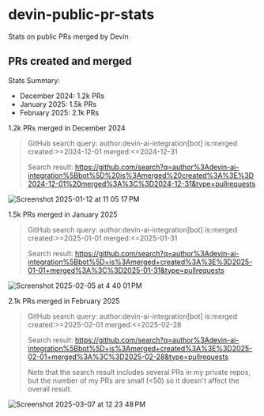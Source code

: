 # devin-public-pr-stats
Stats on public PRs merged by Devin

## PRs created and merged

Stats Summary:
- December 2024: 1.2k PRs
- January 2025: 1.5k PRs
- February 2025: 2.1k PRs

1.2k PRs merged in December 2024

> GitHub search query: author:devin-ai-integration[bot] is:merged created:>=2024-12-01 merged:<=2024-12-31
> 
> Search result: https://github.com/search?q=author%3Adevin-ai-integration%5Bbot%5D%20is%3Amerged%20created%3A%3E%3D2024-12-01%20merged%3A%3C%3D2024-12-31&type=pullrequests

![Screenshot 2025-01-12 at 11 05 17 PM](https://github.com/user-attachments/assets/1a2fb50e-08f9-4bd6-9320-bf8f1581c017)

1.5k PRs merged in January 2025

> GitHub search query: author:devin-ai-integration[bot] is:merged created:>=2025-01-01 merged:<=2025-01-31
> 
> Search result: https://github.com/search?q=author%3Adevin-ai-integration%5Bbot%5D+is%3Amerged+created%3A%3E%3D2025-01-01+merged%3A%3C%3D2025-01-31&type=pullrequests

![Screenshot 2025-02-05 at 4 40 01 PM](https://github.com/user-attachments/assets/36d40f28-fcf0-4585-9aa5-60bf3814500c)

2.1k PRs merged in February 2025

> GitHub search query: author:devin-ai-integration[bot] is:merged created:>=2025-02-01 merged:<=2025-02-28
> 
> Search result: https://github.com/search?q=author%3Adevin-ai-integration%5Bbot%5D+is%3Amerged+created%3A%3E%3D2025-02-01+merged%3A%3C%3D2025-02-28&type=pullrequests
> 
> Note that the search result includes several PRs in my private repos, but the number of my PRs are small (<50) so it doesn't affect the overall result.

![Screenshot 2025-03-07 at 12 23 48 PM](https://github.com/user-attachments/assets/e23fb1dc-d1fe-47df-bc05-3d05ca8debda)
